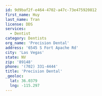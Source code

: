 ```yaml
---
id: 9d9baf2f-e464-4702-a47c-73e475920812
first_name: Huy
last_name: Tran
license: DDS
services:
  - Dentist
category: Dentists
org_name: 'Precision Dental'
address: '6545 S Fort Apache Rd'
city: 'Las Vegas'
state: NV
zip: '89148'
phone: '(702) 331-4444'
title: 'Precision Dental'
_geoloc:
  lat: 36.0379
  lng: -115.297
---
```

